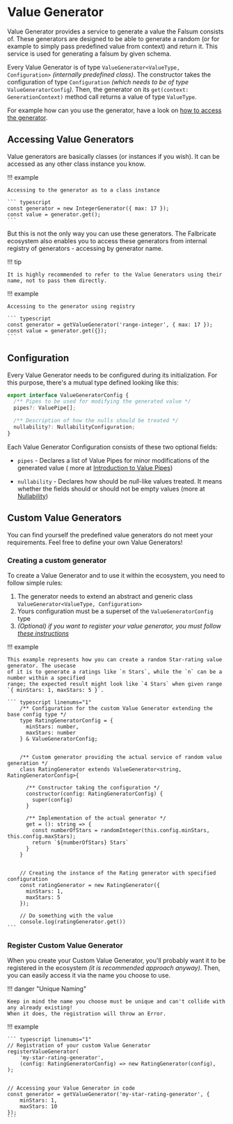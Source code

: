 # Value Generator

Value Generator provides a service to generate a value the Falsum consists of. These generators are designed to be
able to generate a random (or for example to simply pass predefined value from context) and return it. This service is
used for generating a falsum by given schema.

Every Value Generator is of type `ValueGenerator<ValueType, Configuration>` _(internally predefined class)_.
The constructor takes the configuration of type `Configuration` _(which needs to be of type_ `ValueGeneratorConfig`_)_.
Then, the generator on its `get(context: GenerationContext)` method call returns a value of type `ValueType`.

For example how can you use the generator, have a look on [how to access the generator](#accessing-value-generators).

## Accessing Value Generators

Value generators are basically classes (or instances if you wish). It can be accessed as any other
class instance you know.

!!! example

    Accessing to the generator as to a class instance

    ``` typescript
    const generator = new IntegerGenerator({ max: 17 });
    const value = generator.get();
    ```

But this is not the only way you can use these generators. The Falbricate ecosystem also enables you to
access these generators from internal registry of generators - accessing by generator name.

!!! tip

    It is highly recommended to refer to the Value Generators using their name, not to pass them directly.

!!! example

    Accessing to the generator using registry

    ``` typescript
    const generator = getValueGenerator('range-integer', { max: 17 });
    const value = generator.get({});
    ```

## Configuration

Every Value Generator needs to be configured during its initialization.
For this purpose, there's a mutual type defined looking like this:

```typescript
export interface ValueGeneratorConfig {
  /** Pipes to be used for modifying the generated value */
  pipes?: ValuePipe[];

  /** Description of how the nulls should be treated */
  nullability?: NullabilityConfiguration;
}
```

Each Value Generator Configuration consists of these two optional fields:

- `pipes` - Declares a list of Value Pipes for minor modifications of the generated value (
  more at [Introduction to Value Pipes](../Pipes/Value-Pipes/00_value-pipes.md))

- `nullability` - Declares how should be _null_-like values treated. It means whether the fields
  should or should not be empty values (more at [Nullability](../Nullability/00_nullability.md))

## Custom Value Generators

You can find yourself the predefined value generators do not meet your requirements. Feel free to define
your own Value Generators!

### Creating a custom generator

To create a Value Generator and to use it within the ecosystem, you need to follow simple rules:

1. The generator needs to extend an abstract and generic class `ValueGenerator<ValueType, Configuration>`
2. Yours configuration must be a superset of the `ValueGeneratorConfig` type
3. _(Optional) if you want to register your value generator, you must follow [these instructions](#register-custom-value-generator)_

!!! example

    This example represents how you can create a random Star-rating value generator. The usecase
    of it is to generate a ratings like `n Stars`, while the `n` can be a number within a specified
    range; the expected result might look like `4 Stars` when given range `{ minStars: 1, maxStars: 5 }`.

    ``` typescript linenums="1"
        /** Configuration for the custom Value Generator extending the base config type */
        type RatingGeneratorConfig = {
          minStars: number,
          maxStars: number
        } & ValueGeneratorConfig;


        /** Custom generator providing the actual service of random value generation */
        class RatingGenerator extends ValueGenerator<string, RatingGeneratorConfig>{

          /** Constructor taking the configuration */
          constructor(config: RatingGeneratorConfig) {
            super(config)
          }

          /** Implementation of the actual generator */
          get = (): string => {
            const numberOfStars = randomInteger(this.config.minStars, this.config.maxStars);
            return `${numberOfStars} Stars`
          }
        }


        // Creating the instance of the Rating generator with specified configuration
        const ratingGenerator = new RatingGenerator({
          minStars: 1,
          maxStars: 5
        });

        // Do something with the value
        console.log(ratingGenerator.get())
    ```

### Register Custom Value Generator

When you create your Custom Value Generator, you'll probably want it to be registered in the
ecosystem _(it is recommended approach anyway)_. Then, you can easily access it via the name you choose to use.

!!! danger "Unique Naming"

    Keep in mind the name you choose must be unique and can't collide with any already existing!
    When it does, the registration will throw an Error.

!!! example

    ``` typescript linenums="1"
    // Registration of your custom Value Generator
    registerValueGenerator(
        'my-star-rating-generator',
        (config: RatingGeneratorConfig) => new RatingGenerator(config),
    );


    // Accessing your Value Generator in code
    const generator = getValueGenerator('my-star-rating-generator', {
        minStars: 1,
        maxStars: 10
    });
    ```
